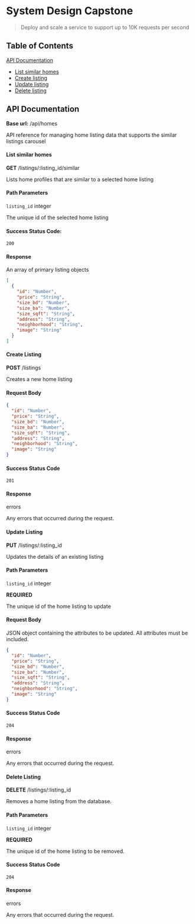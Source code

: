 # System Design Capstone

> Deploy and scale a service to support up to 10K requests per second


## Table of Contents

[API Documentation](#api-documentation)
* [List similar homes](#list-similar-homes)
* [Create listing](#create-listing)
* [Update listing](#update-listing)
* [Delete listing](#delete-listing)

## API Documentation

**Base url:** /api/homes

API reference for managing home listing data that supports the similar listings carousel

#### List similar homes
**GET** /listings/:listing_id/similar

Lists home profiles that are similar to a selected home listing

#### Path Parameters
```listing_id``` integer

The unique id of the selected home listing

#### Success Status Code:
```200```

#### Response

An array of primary listing objects

```json
[
  {
    "id": "Number",
    "price": "String",
    "size_bd": "Number",
    "size_ba": "Number",
    "size_sqft": "String",
    "address": "String",
    "neighborhood": "String",
    "image": "String"
  }
]
```

#### Create Listing
**POST** /listings

Creates a new home listing

#### Request Body
```json
{
  "id": "Number",
  "price": "String",
  "size_bd": "Number",
  "size_ba": "Number",
  "size_sqft": "String",
  "address": "String",
  "neighborhood": "String",
  "image": "String"
}
```

#### Success Status Code
```201```

#### Response
errors

Any errors that occurred during the request.


#### Update Listing
**PUT** /listings/:listing_id

Updates the details of an existing listing

#### Path Parameters
```listing_id``` integer

**REQUIRED**

The unique id of the home listing to update

#### Request Body
JSON object containing the attributes to be updated. All attributes must be included.
```json
{
  "id": "Number",
  "price": "String",
  "size_bd": "Number",
  "size_ba": "Number",
  "size_sqft": "String",
  "address": "String",
  "neighborhood": "String",
  "image": "String"
}
```
#### Success Status Code
```204```

#### Response
errors

Any errors that occurred during the request.

#### Delete Listing
**DELETE** /listings/:listing_id

Removes a home listing from the database.

#### Path Parameters
```listing_id``` integer

**REQUIRED**

The unique id of the home listing to be removed.

#### Success Status Code
```204```

#### Response
errors

Any errors that occurred during the request.
